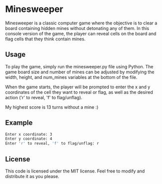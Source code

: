 # Minesweeper
Minesweeper is a classic computer game where the objective is to clear a board containing hidden mines without detonating any of them. In this console version of the game, the player can reveal cells on the board and flag cells that they think contain mines.

## Usage
To play the game, simply run the minesweeper.py file using Python. The game board size and number of mines can be adjusted by modifying the width, height, and num_mines variables at the bottom of the file.

When the game starts, the player will be prompted to enter the x and y coordinates of the cell they want to reveal or flag, as well as the desired action ('r' to reveal, 'f' to flag/unflag).

My highest score is 13 turns without a mine :)

## Example

```sh
Enter x coordinate: 3
Enter y coordinate: 4
Enter 'r' to reveal, 'f' to flag/unflag: r
```

## License
This code is licensed under the MIT license. Feel free to modify and distribute it as you please.

